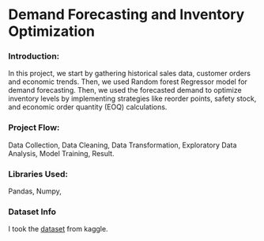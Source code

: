 # Demand Forecasting and Inventory Optimization

### Introduction:
In this project, we start by gathering historical sales data, customer orders and economic trends. Then, we used Random forest Regressor model for demand forecasting. Then, we used the forecasted demand to optimize inventory levels by implementing strategies like reorder points, safety stock, and economic order quantity (EOQ) calculations.

### Project Flow:
Data Collection,
Data Cleaning,
Data Transformation,
Exploratory Data Analysis,
Model Training,
Result.

### Libraries Used:
Pandas, Numpy, 
### Dataset Info
I took the [dataset](https://www.kaggle.com/datasets/bhanupratapbiswas/retail-price-optimization-case-study) from kaggle.  
